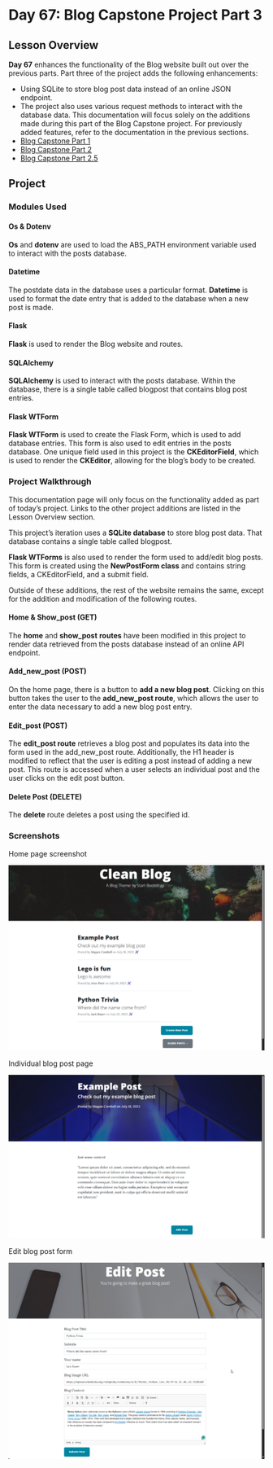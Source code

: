 # Day 67: Blog Capstone Project Part 3
## Lesson Overview
**Day 67** enhances the functionality of the Blog website built out over the previous parts. Part three of the project adds the following enhancements:
-	Using SQLite to store blog post data instead of an online JSON endpoint.
-	The project also uses various request methods to interact with the database data.
This documentation will focus solely on the additions made during this part of the Blog Capstone project. For previously added features, refer to the documentation in the previous sections.
-	[Blog Capstone Part 1](../Day57-Capstone-BlogSitePt1)
-	[Blog Capstone Part 2](../Day59-Capstone-BlogSitePt2)
-	[Blog Capstone Part 2.5](../Day60-Capstone-BlogSitePt2.5)
## Project
### Modules Used
#### Os & Dotenv
**Os** and **dotenv** are used to load the ABS_PATH environment variable used to interact with the posts database.
#### Datetime
The postdate data in the database uses a particular format. **Datetime** is used to format the date entry that is added to the database when a new post is made.
#### Flask
**Flask** is used to render the Blog website and routes.
#### SQLAlchemy
**SQLAlchemy** is used to interact with the posts database. Within the database, there is a single table called blogpost that contains blog post entries.
#### Flask WTForm
**Flask WTForm** is used to create the Flask Form, which is used to add database entries. This form is also used to edit entries in the posts database. One unique field used in this project is the **CKEditorField**, which is used to render the **CKEditor**, allowing for the blog’s body to be created.
### Project Walkthrough
This documentation page will only focus on the functionality added as part of today’s project. Links to the other project additions are listed in the Lesson Overview section.

This project’s iteration uses a **SQLite database** to store blog post data. That database contains a single table called blogpost.

**Flask WTForms** is also used to render the form used to add/edit blog posts. This form is created using the **NewPostForm class** and contains string fields, a CKEditorField, and a submit field.

Outside of these additions, the rest of the website remains the same, except for the addition and modification of the following routes.
#### Home & Show_post (GET)
The **home** and **show_post** **routes** have been modified in this project to render data retrieved from the posts database instead of an online API endpoint.
#### Add_new_post (POST)
On the home page, there is a button to **add a new blog post**. Clicking on this button takes the user to the **add_new_post route**, which allows the user to enter the data necessary to add a new blog post entry.
#### Edit_post (POST)
The **edit_post route** retrieves a blog post and populates its data into the form used in the add_new_post route. Additionally, the H1 header is modified to reflect that the user is editing a post instead of adding a new post. This route is accessed when a user selects an individual post and the user clicks on the edit post button.
#### Delete Post (DELETE)
The **delete** route deletes a post using the specified id. 
### Screenshots
Home page screenshot

![Home page listing blog posts](../Images/Day67-HomePage.png)

Individual blog post page

![Individual blog post](../Images/Day67-IndividualPost.png)

Edit blog post form

![Edit blog post form](../Images/Day67-EditAddPage.png)